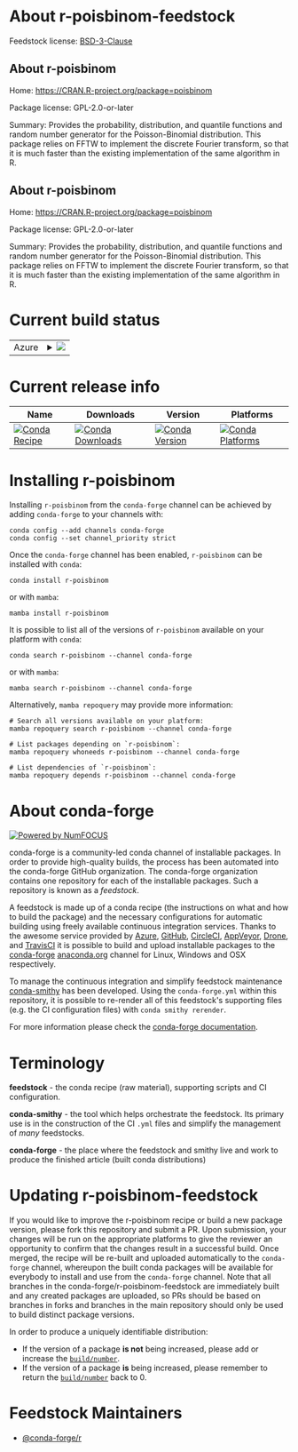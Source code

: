 About r-poisbinom-feedstock
===========================

Feedstock license: [BSD-3-Clause](https://github.com/conda-forge/r-poisbinom-feedstock/blob/main/LICENSE.txt)


About r-poisbinom
-----------------

Home: https://CRAN.R-project.org/package=poisbinom

Package license: GPL-2.0-or-later

Summary: Provides the probability, distribution, and quantile functions and random number generator for the Poisson-Binomial distribution.  This package relies on FFTW to implement the discrete Fourier transform, so that it is much faster than the existing implementation of the same algorithm in R.

About r-poisbinom
-----------------

Home: https://CRAN.R-project.org/package=poisbinom

Package license: GPL-2.0-or-later

Summary: Provides the probability, distribution, and quantile functions and random number generator for the Poisson-Binomial distribution.  This package relies on FFTW to implement the discrete Fourier transform, so that it is much faster than the existing implementation of the same algorithm in R.

Current build status
====================


<table>
    
  <tr>
    <td>Azure</td>
    <td>
      <details>
        <summary>
          <a href="https://dev.azure.com/conda-forge/feedstock-builds/_build/latest?definitionId=10759&branchName=main">
            <img src="https://dev.azure.com/conda-forge/feedstock-builds/_apis/build/status/r-poisbinom-feedstock?branchName=main">
          </a>
        </summary>
        <table>
          <thead><tr><th>Variant</th><th>Status</th></tr></thead>
          <tbody><tr>
              <td>linux_64_r_base4.3</td>
              <td>
                <a href="https://dev.azure.com/conda-forge/feedstock-builds/_build/latest?definitionId=10759&branchName=main">
                  <img src="https://dev.azure.com/conda-forge/feedstock-builds/_apis/build/status/r-poisbinom-feedstock?branchName=main&jobName=linux&configuration=linux%20linux_64_r_base4.3" alt="variant">
                </a>
              </td>
            </tr><tr>
              <td>linux_64_r_base4.4</td>
              <td>
                <a href="https://dev.azure.com/conda-forge/feedstock-builds/_build/latest?definitionId=10759&branchName=main">
                  <img src="https://dev.azure.com/conda-forge/feedstock-builds/_apis/build/status/r-poisbinom-feedstock?branchName=main&jobName=linux&configuration=linux%20linux_64_r_base4.4" alt="variant">
                </a>
              </td>
            </tr><tr>
              <td>osx_64_r_base4.3</td>
              <td>
                <a href="https://dev.azure.com/conda-forge/feedstock-builds/_build/latest?definitionId=10759&branchName=main">
                  <img src="https://dev.azure.com/conda-forge/feedstock-builds/_apis/build/status/r-poisbinom-feedstock?branchName=main&jobName=osx&configuration=osx%20osx_64_r_base4.3" alt="variant">
                </a>
              </td>
            </tr><tr>
              <td>osx_64_r_base4.4</td>
              <td>
                <a href="https://dev.azure.com/conda-forge/feedstock-builds/_build/latest?definitionId=10759&branchName=main">
                  <img src="https://dev.azure.com/conda-forge/feedstock-builds/_apis/build/status/r-poisbinom-feedstock?branchName=main&jobName=osx&configuration=osx%20osx_64_r_base4.4" alt="variant">
                </a>
              </td>
            </tr><tr>
              <td>win_64_r_base4.3</td>
              <td>
                <a href="https://dev.azure.com/conda-forge/feedstock-builds/_build/latest?definitionId=10759&branchName=main">
                  <img src="https://dev.azure.com/conda-forge/feedstock-builds/_apis/build/status/r-poisbinom-feedstock?branchName=main&jobName=win&configuration=win%20win_64_r_base4.3" alt="variant">
                </a>
              </td>
            </tr><tr>
              <td>win_64_r_base4.4</td>
              <td>
                <a href="https://dev.azure.com/conda-forge/feedstock-builds/_build/latest?definitionId=10759&branchName=main">
                  <img src="https://dev.azure.com/conda-forge/feedstock-builds/_apis/build/status/r-poisbinom-feedstock?branchName=main&jobName=win&configuration=win%20win_64_r_base4.4" alt="variant">
                </a>
              </td>
            </tr>
          </tbody>
        </table>
      </details>
    </td>
  </tr>
</table>

Current release info
====================

| Name | Downloads | Version | Platforms |
| --- | --- | --- | --- |
| [![Conda Recipe](https://img.shields.io/badge/recipe-r--poisbinom-green.svg)](https://anaconda.org/conda-forge/r-poisbinom) | [![Conda Downloads](https://img.shields.io/conda/dn/conda-forge/r-poisbinom.svg)](https://anaconda.org/conda-forge/r-poisbinom) | [![Conda Version](https://img.shields.io/conda/vn/conda-forge/r-poisbinom.svg)](https://anaconda.org/conda-forge/r-poisbinom) | [![Conda Platforms](https://img.shields.io/conda/pn/conda-forge/r-poisbinom.svg)](https://anaconda.org/conda-forge/r-poisbinom) |

Installing r-poisbinom
======================

Installing `r-poisbinom` from the `conda-forge` channel can be achieved by adding `conda-forge` to your channels with:

```
conda config --add channels conda-forge
conda config --set channel_priority strict
```

Once the `conda-forge` channel has been enabled, `r-poisbinom` can be installed with `conda`:

```
conda install r-poisbinom
```

or with `mamba`:

```
mamba install r-poisbinom
```

It is possible to list all of the versions of `r-poisbinom` available on your platform with `conda`:

```
conda search r-poisbinom --channel conda-forge
```

or with `mamba`:

```
mamba search r-poisbinom --channel conda-forge
```

Alternatively, `mamba repoquery` may provide more information:

```
# Search all versions available on your platform:
mamba repoquery search r-poisbinom --channel conda-forge

# List packages depending on `r-poisbinom`:
mamba repoquery whoneeds r-poisbinom --channel conda-forge

# List dependencies of `r-poisbinom`:
mamba repoquery depends r-poisbinom --channel conda-forge
```


About conda-forge
=================

[![Powered by
NumFOCUS](https://img.shields.io/badge/powered%20by-NumFOCUS-orange.svg?style=flat&colorA=E1523D&colorB=007D8A)](https://numfocus.org)

conda-forge is a community-led conda channel of installable packages.
In order to provide high-quality builds, the process has been automated into the
conda-forge GitHub organization. The conda-forge organization contains one repository
for each of the installable packages. Such a repository is known as a *feedstock*.

A feedstock is made up of a conda recipe (the instructions on what and how to build
the package) and the necessary configurations for automatic building using freely
available continuous integration services. Thanks to the awesome service provided by
[Azure](https://azure.microsoft.com/en-us/services/devops/), [GitHub](https://github.com/),
[CircleCI](https://circleci.com/), [AppVeyor](https://www.appveyor.com/),
[Drone](https://cloud.drone.io/welcome), and [TravisCI](https://travis-ci.com/)
it is possible to build and upload installable packages to the
[conda-forge](https://anaconda.org/conda-forge) [anaconda.org](https://anaconda.org/)
channel for Linux, Windows and OSX respectively.

To manage the continuous integration and simplify feedstock maintenance
[conda-smithy](https://github.com/conda-forge/conda-smithy) has been developed.
Using the ``conda-forge.yml`` within this repository, it is possible to re-render all of
this feedstock's supporting files (e.g. the CI configuration files) with ``conda smithy rerender``.

For more information please check the [conda-forge documentation](https://conda-forge.org/docs/).

Terminology
===========

**feedstock** - the conda recipe (raw material), supporting scripts and CI configuration.

**conda-smithy** - the tool which helps orchestrate the feedstock.
                   Its primary use is in the construction of the CI ``.yml`` files
                   and simplify the management of *many* feedstocks.

**conda-forge** - the place where the feedstock and smithy live and work to
                  produce the finished article (built conda distributions)


Updating r-poisbinom-feedstock
==============================

If you would like to improve the r-poisbinom recipe or build a new
package version, please fork this repository and submit a PR. Upon submission,
your changes will be run on the appropriate platforms to give the reviewer an
opportunity to confirm that the changes result in a successful build. Once
merged, the recipe will be re-built and uploaded automatically to the
`conda-forge` channel, whereupon the built conda packages will be available for
everybody to install and use from the `conda-forge` channel.
Note that all branches in the conda-forge/r-poisbinom-feedstock are
immediately built and any created packages are uploaded, so PRs should be based
on branches in forks and branches in the main repository should only be used to
build distinct package versions.

In order to produce a uniquely identifiable distribution:
 * If the version of a package **is not** being increased, please add or increase
   the [``build/number``](https://docs.conda.io/projects/conda-build/en/latest/resources/define-metadata.html#build-number-and-string).
 * If the version of a package **is** being increased, please remember to return
   the [``build/number``](https://docs.conda.io/projects/conda-build/en/latest/resources/define-metadata.html#build-number-and-string)
   back to 0.

Feedstock Maintainers
=====================

* [@conda-forge/r](https://github.com/conda-forge/r/)

